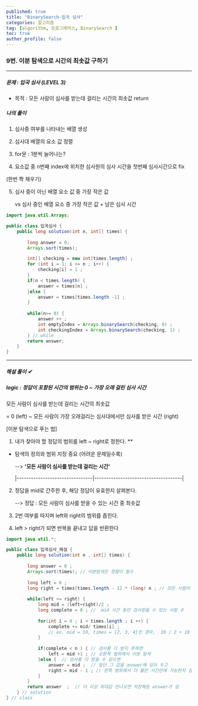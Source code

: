 ```yaml
---
published: true
title: "BinarySearch-입국 심사" 
categories: 알고리즘 
tag: [algorithm, 프로그래머스, BinarySearch ] 
toc: true
author_profile: false 
---
```




### 9번. 이분 탐색으로 시간의 최솟값 구하기 

---

##### 문제 : 입국 심사 (LEVEL 3)

* 목적 : 모든 사람이 심사를 받는데 걸리는 시간의 최솟값 return  



##### 나의 풀이

1. 심사중 여부를 나타내는 배열 생성 

2. 심사대 배열의 요소 값 정렬 

3. for문 : 1분씩 늘어나는? 

4.  요소값 중 n번째 index에 위치한 심사원의 심사 시간을 첫번째 심사시간으로 fix 

   (한번 쫙 채우기)

5. 심사 중이 아닌 배열 요소 값 중 가장 작은 값 

   vs 심사 중인 배열 요소 중 가장 작은 값 + 남은 심사 시간 



```java
import java.util.Arrays;

public class 입국심사 {
	public long solution(int n, int[] times) {
        
		long answer = 0;        
		Arrays.sort(times);

		int[] checking = new int[times.length] ; 
		for (int i = 1; i <= n ; i++) {
			checking[i] = 1 ; 
		} 
		if(n < times.length) {
			answer = times[n] ; 
		}else {
			answer = times[times.length -1] ; 
		}
       
        while(n>= 0) {
        	answer ++ ;
        	int emptyIndex = Arrays.binarySearch(checking, 0) ; 
        	int checkingIndex = Arrays.binarySearch(checking, 1) ;        
        } // while     
        return answer;
    }
}
```











---

##### 해설 풀이 ✔

##### logic : 정답이 포함된 시간의 범위는 0 ~ 가장 오래 걸린 심사 시간

모든 사람이 심사를 받는데 걸리는 시간의 최솟값

 = 0 (left) ~ 모든 사람이 가장 오래걸리는 심사대에서만 심사를 받은 시간 (right)



[이분 탐색으로 푸는 법] 

1. 내가 찾아야 할 정답의 범위를 left ~ right로 정한다. ** 
  * 탐색의 정의와 범위 지정 중요 (어려운 문제일수록)

    --> **'모든 사람이 심사를 받는데 걸리는 시간'**

    |--------------------------------|-------------------------------------|

2. 정답을 mid로 간주한 후, 해당 정답이 유효한지 살펴본다.

   --> 정답 : 모든 사람이 심사를 받을 수 있는 시간 중 최솟값 

3. 2번 여부를 따지며 left와 right의 범위를 좁힌다.

4. left > right가 되면 반복을 끝내고 답을 반환한다



```java
import java.util.*;

public class 입국심사_해설 {
	public long solution(int n , int[] times) {
		
		long answer = 0 ; 
		Arrays.sort(times); // 이분탐색은 정렬이 필수 
		
		long left = 0 ; 
		long right = times[times.length - 1] * (long) n ; // 모든 사람이 가장 느리게 심사 
		
		while(left <= right) {
			long mid = (left+right)/2 ; 
			long complete = 0 ; //  mid 시간 동안 검사받을 수 있는 사람 수 
			
			for(int i = 0 ; i < times.length ; i ++) {
				complete += mid/ times[i] ; 
                // ex. mid = 10, times = {2, 3, 4}인 경우,  10 / 2 + 10 / 3 + 10 / 4로 총 5+3+2=10명 가능
			}
		
			if(complete < n ) { // 검사를 다 받지 못하면 
				left = mid +1 ; // 오른쪽 범위에서 이분 탐색 
			}else {  // 검사를 다 받을 수 있으면 
				answer = mid ;  // 일단 그 값을 answer에 담아 두고
				right = mid - 1 ; // 왼쪽 범위에서 더 짧은 시간안에 가능한지 검사 	
			}
		}
		return answer  ;  // 더 이상 최대값 안나오면 저장해둔 answer가 답	
	} // solution
} // class 
```

